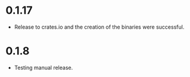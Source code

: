 # 0.1.17 
- Release to crates.io and the creation of the binaries were successful.

# 0.1.8 
- Testing manual release.
